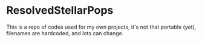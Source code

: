 ResolvedStellarPops
===================

This is a repo of codes used for my own projects, it's not that portable (yet), filenames are hardcoded, and lots can change.
